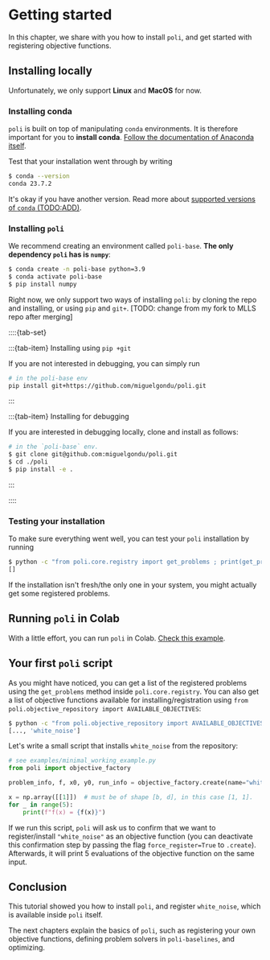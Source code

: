 # Getting started

In this chapter, we share with you how to install `poli`, and get started with registering objective functions.

## Installing locally

Unfortunately, we only support **Linux** and **MacOS** for now.

### Installing conda

`poli` is built on top of manipulating `conda` environments. It is therefore important for you to **install conda**. [Follow the documentation of Anaconda itself](https://conda.io/projects/conda/en/latest/user-guide/install/index.html).

Test that your installation went through by writing

```bash
$ conda --version
conda 23.7.2
```

It's okay if you have another version. Read more about [supported versions of `conda` (TODO:ADD)]().

### Installing `poli`

We recommend creating an environment called `poli-base`. **The only dependency `poli` has is `numpy`**:

```bash
$ conda create -n poli-base python=3.9
$ conda activate poli-base
$ pip install numpy
```

Right now, we only support two ways of installing `poli`: by cloning the repo and installing, or using `pip` and `git+`. [TODO: change from my fork to MLLS repo after merging]

::::{tab-set}

:::{tab-item} Installing using `pip +git`

If you are not interested in debugging, you can simply run

```bash
# in the poli-base env
pip install git+https://github.com/miguelgondu/poli.git
```

:::

:::{tab-item} Installing for debugging

If you are interested in debugging locally, clone and install as follows: 

```bash
# in the `poli-base` env.
$ git clone git@github.com:miguelgondu/poli.git
$ cd ./poli
$ pip install -e .
```

:::

::::

### Testing your installation

To make sure everything went well, you can test your `poli` installation by running

```bash
$ python -c "from poli.core.registry import get_problems ; print(get_problems())"
[]
```

If the installation isn't fresh/the only one in your system, you might actually get some registered problems.

## Running `poli` in Colab

With a little effort, you can run `poli` in Colab. [Check this example](https://colab.research.google.com/drive/1-IISCebWYfu0QhuCJ11wOag8aKOiPtls).


## Your first `poli` script

As you might have noticed, you can get a list of the registered problems using the `get_problems` method inside `poli.core.registry`. You can also get a list of objective functions available for installing/registration using `from poli.objective_repository import AVAILABLE_OBJECTIVES`:

```bash
$ python -c "from poli.objective_repository import AVAILABLE_OBJECTIVES ; print(AVAILABLE_OBJECTIVES)"
[..., 'white_noise']
```

Let's write a small script that installs `white_noise` from the repository:

```python
# see examples/minimal_working_example.py
from poli import objective_factory

problem_info, f, x0, y0, run_info = objective_factory.create(name="white_noise")

x = np.array([[1]])  # must be of shape [b, d], in this case [1, 1].
for _ in range(5):
    print(f"f(x) = {f(x)}")
```

If we run this script, `poli` will ask us to confirm that we want to register/install `"white_noise"` as an objective function (you can deactivate this confirmation step by passing the flag `force_register=True` to `.create`). Afterwards, it will print 5 evaluations of the objective function on the same input.

## Conclusion

This tutorial showed you how to install `poli`, and register `white_noise`, which is available inside `poli` itself.

The next chapters explain the basics of `poli`, such as registering your own objective functions, defining problem solvers in `poli-baselines`, and optimizing.
